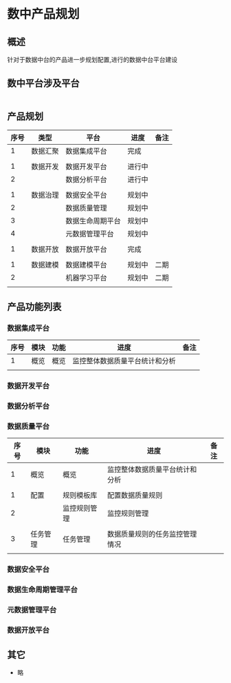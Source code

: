 # 数中产品规划

## 概述

针对于数据中台的产品进一步规划配置,进行的数据中台平台建设

## 数中平台涉及平台

<img :src="$withBase('/data/rujg1.png')">

## 产品规划

| 序号 | 类型     | 平台             | 进度   | 备注 |
| ---- | -------- | ---------------- | ------ | ---- |
| 1    | 数据汇聚 | 数据集成平台     | 完成   |      |
|      |          |                  |        |      |
| 1    | 数据开发 | 数据开发平台     | 进行中 |      |
| 2    |          | 数据分析平台     | 进行中 |      |
|      |          |                  |        |      |
| 1    | 数据治理 | 数据安全平台     | 规划中 |      |
| 2    |          | 数据质量管理     | 规划中 |      |
| 3    |          | 数据生命周期平台 | 规划中 |      |
| 4    |          | 元数据管理平台   | 规划中 |      |
|      |          |                  |        |      |
| 1    | 数据开放 | 数据开放平台     | 完成   |      |
|      |          |                  |        |      |
| 1    | 数据建模 | 数据建模平台     | 规划中 | 二期 |
| 2    |          | 机器学习平台     | 规划中 | 二期 |
|      |          |                  |        |      |

## 产品功能列表

### 数据集成平台

| 序号 | 模块 | 功能 | 进度                           | 备注 |
| ---- | ---- | ---- | ------------------------------ | ---- |
| 1    | 概览 | 概览 | 监控整体数据质量平台统计和分析 |      |
|      |      |      |                                |      |

### 数据开发平台

### 数据分析平台

### 数据质量平台

| 序号 | 模块     | 功能         | 进度                           | 备注 |
| ---- | -------- | ------------ | ------------------------------ | ---- |
| 1    | 概览     | 概览         | 监控整体数据质量平台统计和分析 |      |
|      |          |              |                                |      |
| 1    | 配置     | 规则模板库   | 配置数据质量规则               |      |
| 2    |          | 监控规则管理 | 监控规则管理                   |      |
|      |          |              |                                |      |
| 3    | 任务管理 | 任务管理     | 数据质量规则的任务监控管理情况 |      |
|      |          |              |                                |      |

### 数据安全平台

### 数据生命周期管理平台

### 元数据管理平台

### 数据开放平台

## 其它

- 略
